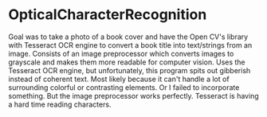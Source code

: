 # OpticalCharacterRecognition
Goal was to take a photo of a book cover and have the Open CV's library with Tesseract OCR engine to convert a book title into text/strings from an image. Consists of an image preprocessor which converts images to grayscale and makes them more readable for computer vision. Uses the Tesseract OCR engine, but unfortunately, this program spits out gibberish instead of coherent text. Most likely because it can't handle a lot of surrounding colorful or contrasting elements. Or I failed to incorporate something. But the image preprocessor works perfectly. Tesseract is having a hard time reading characters. 
